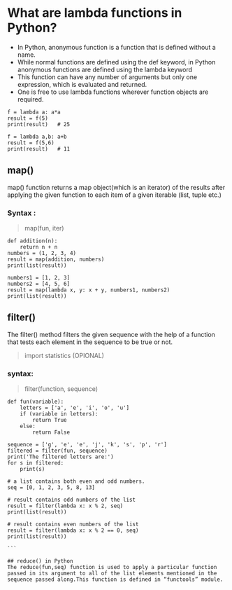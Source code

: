 # What are lambda functions in Python?
* In Python, anonymous function is a function that is defined without a name.
* While normal functions are defined using the def keyword, in Python anonymous functions are defined using the lambda keyword
* This function can have any number of arguments but only one expression, which is evaluated and returned.
* One is free to use lambda functions wherever function objects are required.
```
f = lambda a: a*a
result = f(5)
print(result)   # 25
```
```
f = lambda a,b: a+b
result = f(5,6)
print(result)   # 11
```
## map()

map() function returns a map object(which is an iterator) of the results after applying the given function to each item of a given iterable (list, tuple etc.)
### Syntax :

> map(fun, iter)
```
def addition(n): 
	return n + n  
numbers = (1, 2, 3, 4) 
result = map(addition, numbers) 
print(list(result)) 

```
```
numbers1 = [1, 2, 3] 
numbers2 = [4, 5, 6] 
result = map(lambda x, y: x + y, numbers1, numbers2) 
print(list(result)) 
```
## filter() 
The filter() method filters the given sequence with the help of a function that tests each element in the sequence to be true or not.
> import statistics  (OPIONAL)

### syntax:

> filter(function, sequence)

```
def fun(variable): 
	letters = ['a', 'e', 'i', 'o', 'u'] 
	if (variable in letters): 
		return True
	else: 
		return False
	       
sequence = ['g', 'e', 'e', 'j', 'k', 's', 'p', 'r'] 
filtered = filter(fun, sequence) 
print('The filtered letters are:') 
for s in filtered: 
	print(s) 
````

````
# a list contains both even and odd numbers. 
seq = [0, 1, 2, 3, 5, 8, 13] 

# result contains odd numbers of the list 
result = filter(lambda x: x % 2, seq) 
print(list(result)) 

# result contains even numbers of the list 
result = filter(lambda x: x % 2 == 0, seq) 
print(list(result)) 

```

## reduce() in Python
The reduce(fun,seq) function is used to apply a particular function passed in its argument to all of the list elements mentioned in the sequence passed along.This function is defined in “functools” module.
